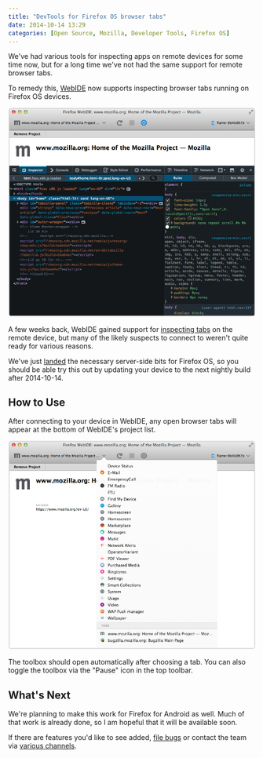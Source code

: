 ```yaml
---
title: "DevTools for Firefox OS browser tabs"
date: 2014-10-14 13:29
categories: [Open Source, Mozilla, Developer Tools, Firefox OS]
---
```


We've had various tools for inspecting apps on remote devices for some time now,
but for a long time we've not had the same support for remote browser tabs.

To remedy this, [WebIDE][1] now supports inspecting browser tabs running on Firefox OS devices.

![Inspecting a tab in WebIDE][webide-tab]

A few weeks back, WebIDE gained support for [inspecting tabs][2] on the remote
device, but many of the likely suspects to connect to weren't quite ready for
various reasons.

We've just [landed][3] the necessary server-side bits for Firefox OS, so you
should be able try this out by updating your device to the next nightly build
after 2014-10-14.

## How to Use

After connecting to your device in WebIDE, any open browser tabs will appear at
the bottom of WebIDE's project list.

![Browser tab list in WebIDE][webide-tab-list]

The toolbox should open automatically after choosing a tab.  You can also toggle
the toolbox via the "Pause" icon in the top toolbar.

## What's Next

We're planning to make this work for Firefox for Android as well.  Much of
that work is already done, so I am hopeful that it will be available soon.

If there are features you'd like to see added, [file bugs][bugs] or contact the
team via [various channels][involved].

[1]: https://developer.mozilla.org/docs/Tools/WebIDE
[2]: https://bugzilla.mozilla.org/show_bug.cgi?id=1009604
[3]: https://bugzilla.mozilla.org/show_bug.cgi?id=975084
[bugs]: https://bugzilla.mozilla.org/enter_bug.cgi?product=Firefox&component=Developer%20Tools%3A%20WebIDE
[involved]: https://wiki.mozilla.org/DevTools/GetInvolved#Communication
[webide-tab]: /images/posts/webide-tab.png
[webide-tab-list]: /images/posts/webide-tab-list.png
